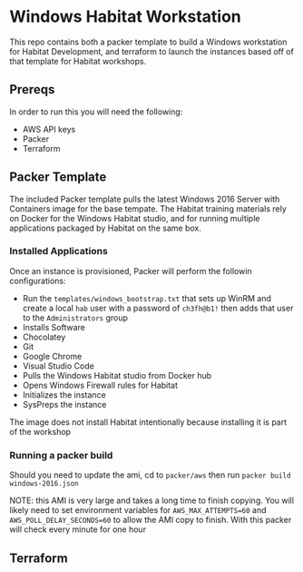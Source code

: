 # Windows Habitat Workstation
This repo contains both a packer template to build a Windows workstation for Habitat Development, and terraform to launch the instances based off of that template for Habitat workshops.

## Prereqs
In order to run this you will need the following:

- AWS API keys
- Packer
- Terraform

## Packer Template
The included Packer template pulls the latest Windows 2016 Server with Containers image for the base tempate. The Habitat training materials rely on Docker for the Windows Habitat studio, and for running multiple applications packaged by Habitat on the same box.

### Installed Applications
Once an instance is provisioned, Packer will perform the followin configurations:

- Run the `templates/windows_bootstrap.txt` that sets up WinRM and create a local `hab` user with a password of `ch3fh@b1!` then adds that user to the `Administrators` group
- Installs Software
 - Chocolatey
 - Git 
 - Google Chrome
 - Visual Studio Code
- Pulls the Windows Habitat studio from Docker hub
- Opens Windows Firewall rules for Habitat
- Initializes the instance
- SysPreps the instance

The image does not install Habitat intentionally because installing it is part of the workshop

### Running a packer build
Should you need to update the ami, cd to `packer/aws` then run `packer build windows-2016.json`

NOTE: this AMI is very large and takes a long time to finish copying. You will likely need to set environment variables for `AWS_MAX_ATTEMPTS=60` and `AWS_POLL_DELAY_SECONDS=60` to allow the AMI copy to finish. With this packer will check every minute for one hour

## Terraform
